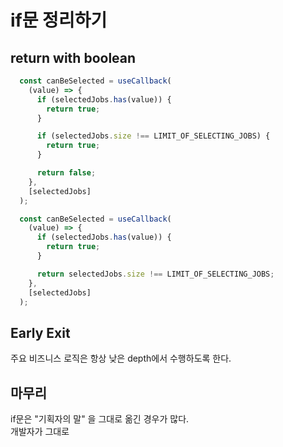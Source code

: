 # if문 정리하기


## return with boolean

```ts
  const canBeSelected = useCallback(
    (value) => {
      if (selectedJobs.has(value)) {
        return true;
      }

      if (selectedJobs.size !== LIMIT_OF_SELECTING_JOBS) {
        return true;
      }

      return false;
    },
    [selectedJobs]
  );
```

```ts
  const canBeSelected = useCallback(
    (value) => {
      if (selectedJobs.has(value)) {
        return true;
      }

      return selectedJobs.size !== LIMIT_OF_SELECTING_JOBS;
    },
    [selectedJobs]
  );
```

## Early Exit

주요 비즈니스 로직은 항상 낮은 depth에서 수행하도록 한다.


## 마무리

if문은 "기획자의 말" 을 그대로 옮긴 경우가 많다.  
개발자가 그대로 